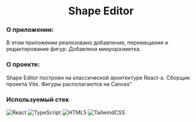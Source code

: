 <h1 align="center">Shape Editor</h1>

### О приложении:

В этом приложении реализовано добавление, перемещение и редактирование фигур. Добавлена микроразметка.

### О проекте:

Shape Editor построен на классической архитектуре React-а. Сборщик проекта Vite. Фигуры располагаются на Canvas"

### Используемый стек

![React](https://img.shields.io/badge/react%20-%2320232a.svg?&style=for-the-badge&logo=react&logoColor=%2361DAFB)
![TypeScript](https://img.shields.io/badge/typescript%20-%23007ACC.svg?&style=for-the-badge&logo=typescript&logoColor=white)
![HTML5](https://img.shields.io/badge/html5-%23E34F26.svg?style=for-the-badge&logo=html5&logoColor=white)
![TailwindCSS](https://img.shields.io/badge/tailwindcss-%2338B2AC.svg?style=for-the-badge&logo=tailwind-css&logoColor=white)
